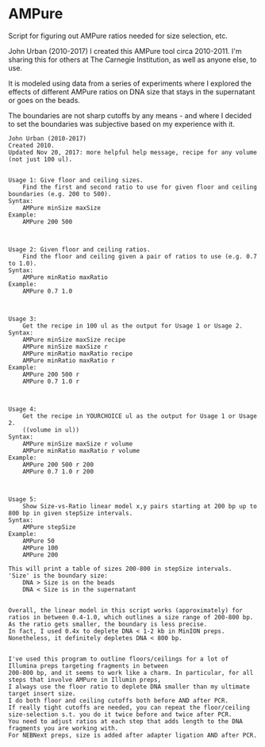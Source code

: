 # AMPure
Script for figuring out AMPure ratios needed for size selection, etc.


John Urban (2010-2017)
I created this AMPure tool circa 2010-2011. I'm sharing this for others at The Carnegie Institution, as well as anyone else, to use.

It is modeled using data from a series of experiments where I explored the effects of different AMPure ratios on DNA size that stays in the supernatant or goes on the beads.

The boundaries are not sharp cutoffs by any means - and where I decided to set the boundaries was subjective based on my experience with it.



    John Urban (2010-2017)
    Created 2010.
    Updated Nov 20, 2017: more helpful help message, recipe for any volume (not just 100 ul).


    Usage 1: Give floor and ceiling sizes.
        Find the first and second ratio to use for given floor and ceiling boundaries (e.g. 200 to 500).
    Syntax:
        AMPure minSize maxSize
    Example:
        AMPure 200 500



    Usage 2: Given floor and ceiling ratios.
        Find the floor and ceiling given a pair of ratios to use (e.g. 0.7 to 1.0).
    Syntax:
        AMPure minRatio maxRatio
    Example:
        AMPure 0.7 1.0



    Usage 3:
        Get the recipe in 100 ul as the output for Usage 1 or Usage 2.
    Syntax:
        AMPure minSize maxSize recipe
        AMPure minSize maxSize r
        AMPure minRatio maxRatio recipe
        AMPure minRatio maxRatio r
    Example:
        AMPure 200 500 r
        AMPure 0.7 1.0 r



    Usage 4:
        Get the recipe in YOURCHOICE ul as the output for Usage 1 or Usage 2.
        ((volume in ul))
    Syntax:
        AMPure minSize maxSize r volume
        AMPure minRatio maxRatio r volume
    Example:
        AMPure 200 500 r 200
        AMPure 0.7 1.0 r 200



    Usage 5:
        Show Size-vs-Ratio linear model x,y pairs starting at 200 bp up to 800 bp in given stepSize intervals.
    Syntax:
        AMPure stepSize
    Example:
        AMPure 50
        AMPure 100
        AMPure 200
        
    This will print a table of sizes 200-800 in stepSize intervals.
    'Size' is the boundary size:
        DNA > Size is on the beads
        DNA < Size is in the supernatant

        
    Overall, the linear model in this script works (approximately) for ratios in between 0.4-1.0, which outlines a size range of 200-800 bp.
    As the ratio gets smaller, the boundary is less precise.
    In fact, I used 0.4x to deplete DNA < 1-2 kb in MinION preps. Nonetheless, it definitely depletes DNA < 800 bp.


    I've used this program to outline floors/ceilings for a lot of Illumina preps targeting fragments in between
    200-800 bp, and it seems to work like a charm. In particular, for all steps that involve AMPure in Illumin preps,
    I always use the floor ratio to deplete DNA smaller than my ultimate target insert size.
    I do both floor and ceiling cutoffs both before AND after PCR.
    If really tight cutoffs are needed, you can repeat the floor/ceiling size-selection s.t. you do it twice before and twice after PCR.
    You need to adjust ratios at each step that adds length to the DNA fragments you are working with.
    For NEBNext preps, size is added after adapter ligation AND after PCR.
    



